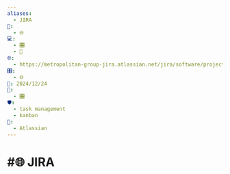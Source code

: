 ```yaml
---
aliases:
  - JIRA
📁:
  - 🌐
💻:
  - 🎛️
  - 📝
🌐:
  - https://metropolitan-group-jira.atlassian.net/jira/software/projects/DA/boards/50
🎛️:
  - 🌐
📅: 2024/12/24
🔀:
  - 🎛️
🛡️:
  - task management
  - kanban
👤:
  - Atlassian
---
```

# #🌐 JIRA